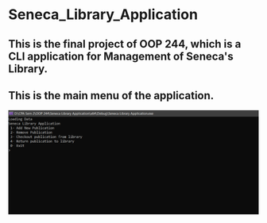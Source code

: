 # Seneca_Library_Application

## This is the final project of OOP 244, which is a CLI application for Management of Seneca's Library. 

## This is the main menu of the application.

<img src="Images/Main Menu.png" />

